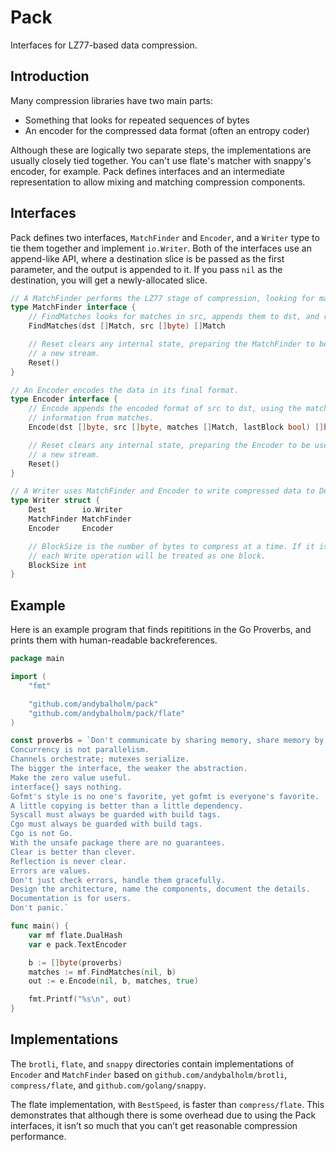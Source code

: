 # Pack

Interfaces for LZ77-based data compression.

## Introduction

Many compression libraries have two main parts:

- Something that looks for repeated sequences of bytes
- An encoder for the compressed data format (often an entropy coder)

Although these are logically two separate steps, the implementations are
usually closely tied together. You can't use flate's matcher with snappy's
encoder, for example. Pack defines interfaces and an intermediate
representation to allow mixing and matching compression components.

## Interfaces

Pack defines two interfaces, `MatchFinder` and `Encoder`, 
and a `Writer` type to tie them together and implement `io.Writer`.
Both of the interfaces use an append-like API,
where a destination slice is be passed as the first parameter,
and the output is appended to it. 
If you pass `nil` as the destination, you will get a newly-allocated slice.

```go
// A MatchFinder performs the LZ77 stage of compression, looking for matches.
type MatchFinder interface {
	// FindMatches looks for matches in src, appends them to dst, and returns dst.
	FindMatches(dst []Match, src []byte) []Match

	// Reset clears any internal state, preparing the MatchFinder to be used with
	// a new stream.
	Reset()
}

// An Encoder encodes the data in its final format.
type Encoder interface {
	// Encode appends the encoded format of src to dst, using the match
	// information from matches.
	Encode(dst []byte, src []byte, matches []Match, lastBlock bool) []byte

	// Reset clears any internal state, preparing the Encoder to be used with
	// a new stream.
	Reset()
}

// A Writer uses MatchFinder and Encoder to write compressed data to Dest.
type Writer struct {
	Dest        io.Writer
	MatchFinder MatchFinder
	Encoder     Encoder

	// BlockSize is the number of bytes to compress at a time. If it is zero,
	// each Write operation will be treated as one block.
	BlockSize int
}

```

## Example

Here is an example program that finds repititions in the Go Proverbs,
and prints them with human-readable backreferences.

```go
package main

import (
	"fmt"

	"github.com/andybalholm/pack"
	"github.com/andybalholm/pack/flate"
)

const proverbs = `Don't communicate by sharing memory, share memory by communicating.
Concurrency is not parallelism.
Channels orchestrate; mutexes serialize.
The bigger the interface, the weaker the abstraction.
Make the zero value useful.
interface{} says nothing.
Gofmt's style is no one's favorite, yet gofmt is everyone's favorite.
A little copying is better than a little dependency.
Syscall must always be guarded with build tags.
Cgo must always be guarded with build tags.
Cgo is not Go.
With the unsafe package there are no guarantees.
Clear is better than clever.
Reflection is never clear.
Errors are values.
Don't just check errors, handle them gracefully.
Design the architecture, name the components, document the details.
Documentation is for users.
Don't panic.`

func main() {
	var mf flate.DualHash
	var e pack.TextEncoder

	b := []byte(proverbs)
	matches := mf.FindMatches(nil, b)
	out := e.Encode(nil, b, matches, true)

	fmt.Printf("%s\n", out)
}
```

## Implementations

The `brotli`, `flate`, and `snappy` directories contain implementations of
`Encoder` and `MatchFinder` based on `github.com/andybalholm/brotli`,
`compress/flate`, and `github.com/golang/snappy`.

The flate implementation, with `BestSpeed`, is faster than `compress/flate`.
This demonstrates that although there is some overhead due to using the Pack interfaces, 
it isn’t so much that you can’t get reasonable compression performance.
